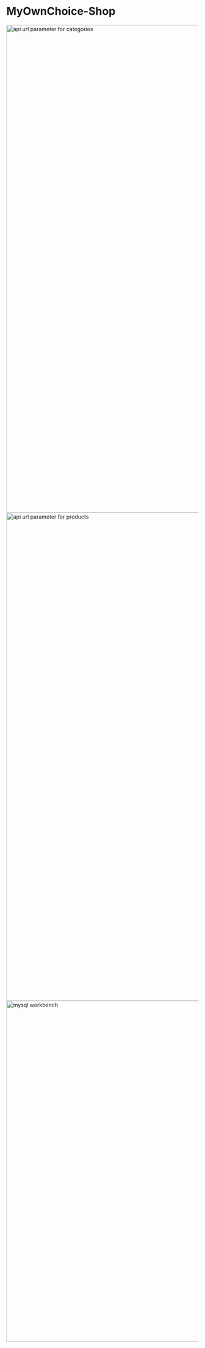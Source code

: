 # MyOwnChoice-Shop

<img width="1273" alt="api url parameter for categories" src="https://github.com/Indok93/MyOwnChoice-Shop/assets/55687559/f105ea06-2d31-4046-ad3d-282907550728">
<img width="1274" alt="api url parameter for products" src="https://github.com/Indok93/MyOwnChoice-Shop/assets/55687559/b6a65913-b3d6-4926-856d-f13d6f48e7c1">
<img width="890" alt="mysql workbench" src="https://github.com/Indok93/MyOwnChoice-Shop/assets/55687559/0d7a748b-6d7d-4fee-b5ce-c15fc986c080">
